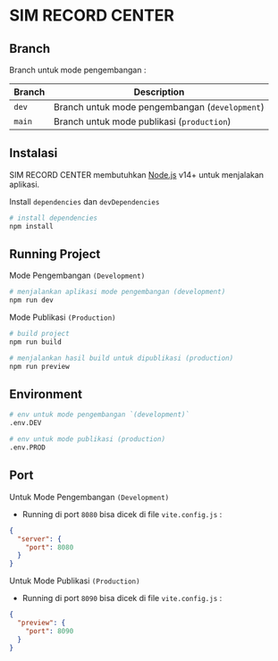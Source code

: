 # SIM RECORD CENTER

## Branch

Branch untuk mode pengembangan :

| Branch | Description                                    |
| ------ | ---------------------------------------------- |
| `dev`  | Branch untuk mode pengembangan (`development`) |
| `main` | Branch untuk mode publikasi (`production`)     |

## Instalasi

SIM RECORD CENTER membutuhkan [Node.js](https://nodejs.org/) v14+ untuk menjalakan aplikasi.

Install `dependencies` dan `devDependencies`

```bash
# install dependencies
npm install
```

## Running Project

Mode Pengembangan `(Development)`

```bash
# menjalankan aplikasi mode pengembangan (development)
npm run dev
```

Mode Publikasi `(Production)`

```sh
# build project
npm run build

# menjalankan hasil build untuk dipublikasi (production)
npm run preview
```

## Environment

```sh
# env untuk mode pengembangan `(development)`
.env.DEV

# env untuk mode publikasi (production)
.env.PROD
```

## Port

Untuk Mode Pengembangan `(Development)`

- Running di port `8080` bisa dicek di file `vite.config.js` :

```json
{
  "server": {
    "port": 8080
  }
}
```

Untuk Mode Publikasi `(Production)`

- Running di port `8090` bisa dicek di file `vite.config.js` :

```json
{
  "preview": {
    "port": 8090
  }
}
```
